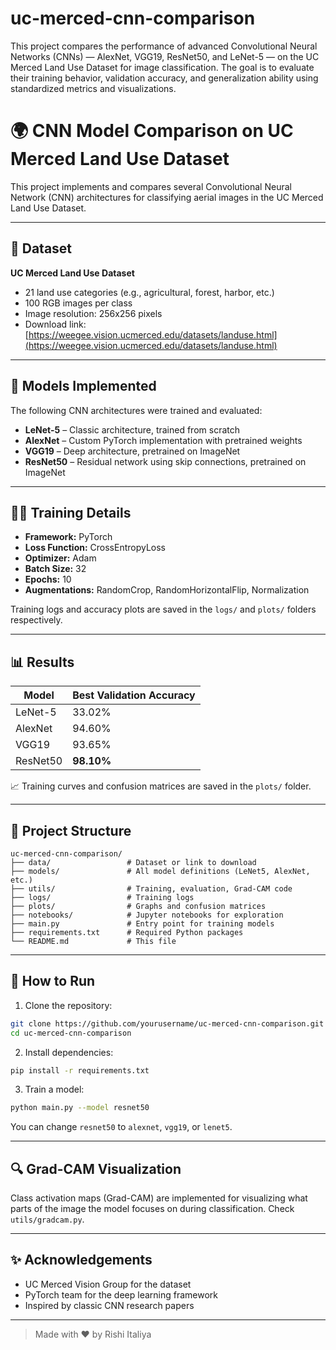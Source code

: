 # uc-merced-cnn-comparison
This project compares the performance of advanced Convolutional Neural Networks (CNNs) — AlexNet, VGG19, ResNet50, and LeNet-5 — on the UC Merced Land Use Dataset for image classification. The goal is to evaluate their training behavior, validation accuracy, and generalization ability using standardized metrics and visualizations.
# 🌍 CNN Model Comparison on UC Merced Land Use Dataset

This project implements and compares several Convolutional Neural Network (CNN) architectures for classifying aerial images in the UC Merced Land Use Dataset.

---

## 📁 Dataset

**UC Merced Land Use Dataset**  
- 21 land use categories (e.g., agricultural, forest, harbor, etc.)  
- 100 RGB images per class  
- Image resolution: 256x256 pixels  
- Download link: [https://weegee.vision.ucmerced.edu/datasets/landuse.html](https://weegee.vision.ucmerced.edu/datasets/landuse.html)

---

## 🧠 Models Implemented

The following CNN architectures were trained and evaluated:

- **LeNet-5** – Classic architecture, trained from scratch  
- **AlexNet** – Custom PyTorch implementation with pretrained weights  
- **VGG19** – Deep architecture, pretrained on ImageNet  
- **ResNet50** – Residual network using skip connections, pretrained on ImageNet  

---

## 🏋️‍♂️ Training Details

- **Framework:** PyTorch  
- **Loss Function:** CrossEntropyLoss  
- **Optimizer:** Adam  
- **Batch Size:** 32  
- **Epochs:** 10  
- **Augmentations:** RandomCrop, RandomHorizontalFlip, Normalization  

Training logs and accuracy plots are saved in the `logs/` and `plots/` folders respectively.

---

## 📊 Results

| Model     | Best Validation Accuracy |
|-----------|--------------------------|
| LeNet-5   | 33.02%                   |
| AlexNet   | 94.60%                   |
| VGG19     | 93.65%                   |
| ResNet50  | **98.10%**               |

📈 Training curves and confusion matrices are saved in the `plots/` folder.

---

## 📂 Project Structure

```
uc-merced-cnn-comparison/
├── data/                 # Dataset or link to download
├── models/               # All model definitions (LeNet5, AlexNet, etc.)
├── utils/                # Training, evaluation, Grad-CAM code
├── logs/                 # Training logs
├── plots/                # Graphs and confusion matrices
├── notebooks/            # Jupyter notebooks for exploration
├── main.py               # Entry point for training models
├── requirements.txt      # Required Python packages
└── README.md             # This file
```

---

## 🚀 How to Run

1. Clone the repository:

```bash
git clone https://github.com/yourusername/uc-merced-cnn-comparison.git
cd uc-merced-cnn-comparison
```

2. Install dependencies:

```bash
pip install -r requirements.txt
```

3. Train a model:

```bash
python main.py --model resnet50
```

You can change `resnet50` to `alexnet`, `vgg19`, or `lenet5`.

---

## 🔍 Grad-CAM Visualization

Class activation maps (Grad-CAM) are implemented for visualizing what parts of the image the model focuses on during classification. Check `utils/gradcam.py`.

---

## ✨ Acknowledgements

- UC Merced Vision Group for the dataset  
- PyTorch team for the deep learning framework  
- Inspired by classic CNN research papers

---

> Made with ❤️ by Rishi Italiya
